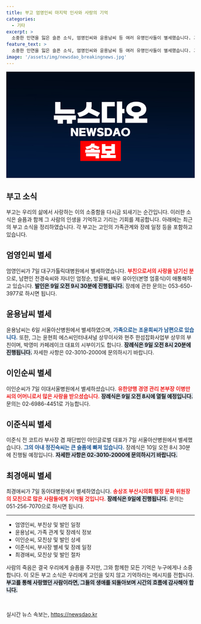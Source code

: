 ```yaml
---
title: 부고 엄영인씨 마지막 인사와 사랑의 기억
categories:
  - 기타
excerpt: >
  소중한 인연을 잃은 슬픈 소식, 엄영인씨와 윤용남씨 등 여러 유명인사들이 별세했습니다. 그들의 삶과 업적을 다시 돌아보는 시간을 가져보세요.
feature_text: >
  소중한 인연을 잃은 슬픈 소식, 엄영인씨와 윤용남씨 등 여러 유명인사들이 별세했습니다. 그들의 삶과 업적을 다시 돌아보는 시간을 가져보세요.
image: '/assets/img/newsdao_breakingnews.jpg'
---
```


<p><img src="/assets/img/newsdao_breakingnews.jpg" alt="bookingtag 속보" /></p>

<h2 data-ke-size="size26">부고 소식</h2>

<p data-ke-size="size16">부고는 우리의 삶에서 사랑하는 이의 소중함을 다시금 되새기는 순간입니다. 이러한 소식은 슬픔과 함께 그 사람의 인생을 기억하고 기리는 기회를 제공합니다. 아래에는 최근의 부고 소식을 정리하였습니다. 각 부고는 고인의 가족관계와 장례 일정 등을 포함하고 있습니다.</p>

<h2 data-ke-size="size26">엄영인씨 별세</h2>

<p data-ke-size="size16">엄영인씨가 7일 대구가톨릭대병원에서 별세하였습니다. <b><span style="color: #ee2323;">부친으로서의 사랑을 남기신 분</span></b>으로, 남편인 전경숙씨와 자녀인 엄정순, 방울씨, 배우 유아인(본명 엄홍식)이 애통해하고 있습니다. <b><span style="background-color: #21538527;">발인은 9일 오전 9시 30분에 진행됩니다.</span></b> 장례에 관한 문의는 053-650-3977로 하시면 됩니다.</p>

<h2 data-ke-size="size26">윤용남씨 별세</h2>

<p data-ke-size="size16">윤용남씨는 6일 서울아산병원에서 별세하였으며, <b><span style="color: #1a5490;">가족으로는 조윤희씨가 남편으로 있습니다.</span></b> 또한, 그는 윤현희 에스씨인터내셔널 상무이사와 현주 한섬잡화사업부 상무의 부친이며, 박영미 카페레이크 대표의 시부이기도 합니다. <b><span style="background-color: #21538527;">장례식은 9일 오전 8시 20분에 진행됩니다.</span></b> 자세한 사항은 02-3010-2000에 문의하시기 바랍니다.</p>

<h2 data-ke-size="size26">이인순씨 별세</h2>

<p data-ke-size="size16">이인순씨가 7일 이대서울병원에서 별세하셨습니다. <b><span style="color: #ee2323;">유한양행 경영 관리 본부장 이병만씨의 어머니로서 많은 사랑을 받으셨습니다.</span></b> <b><span style="background-color: #21538527;">장례식은 9일 오전 8시에 열릴 예정입니다.</span></b> 문의는 02-6986-4451로 가능합니다.</p>

<h2 data-ke-size="size26">이준식씨 별세</h2>

<p data-ke-size="size16">이준식 전 코트라 부사장 겸 재단법인 아인글로벌 대표가 7일 서울아산병원에서 별세했습니다. <b><span style="color: #1a5490;">그의 아내 정진숙씨는 큰 슬픔에 빠져 있습니다.</span></b> 장례식은 10일 오전 8시 30분에 진행될 예정입니다. <b><span style="background-color: #21538527;">자세한 사항은 02-3010-2000에 문의하시기 바랍니다.</span></b></p>

<h2 data-ke-size="size26">최경애씨 별세</h2>

<p data-ke-size="size16">최경애씨가 7일 동아대병원에서 별세하였습니다. <b><span style="color: #ee2323;">송상조 부산시의회 행정 문화 위원장의 모친으로 많은 사람들에게 기억될 것입니다.</span></b> <b><span style="background-color: #21538527;">장례식은 9일에 진행됩니다.</span></b> 문의는 051-256-7070으로 하시면 됩니다.</p>

<hr />

<ul>
    <li>엄영인씨, 부친상 및 발인 일정</li>
    <li>윤용남씨, 가족 관계 및 장례식 정보</li>
    <li>이인순씨, 모친상 및 발인 상세</li>
    <li>이준식씨, 부사장 별세 및 장례 일정</li>
    <li>최경애씨, 모친상 및 발인 절차</li>
</ul>

<p data-ke-size="size16">사람의 죽음은 결국 우리에게 슬픔을 주지만, 그와 함께한 모든 기억은 누구에게나 소중합니다. 이 모든 부고 소식은 우리에게 고인을 잊지 않고 기억하라는 메시지를 전합니다. <b><span style="background-color: #21538527;">부고를 통해 사랑했던 사람이라면, 그들의 생애를 되돌아보며 시간의 흐름에 감사해야 합니다.</span></b></p>

<p data-ke-size="size16">&nbsp;</p>
실시간 뉴스 속보는, <a href="https://newsdao.kr" rel="dofollow">https://newsdao.kr</a>


